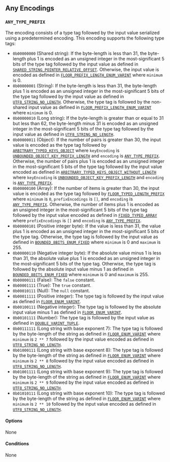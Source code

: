 Any Encodings
-------------

### `ANY_TYPE_PREFIX`

The encoding consists of a type tag followed by the input value serialized
using a predetermined encoding. This encoding supports the following type tags:

<!-- TODO: Add links -->

- `0b00000000` (Shared string): If the byte-length is less than 31, the
	byte-length plus 1 is encoded as an unsigned integer in the most-significant
	5 bits of the type tag followed by the input value as defined in
	[`SHARED_STRING_POINTER_RELATIVE_OFFSET`](./string.markdown#shared_string_pointer_relative_offset).
	Otherwise, the input value is encoded as defined in
	[`FLOOR_PREFIX_LENGTH_ENUM_VARINT`](./string.markdown#floor_prefix_length_enum_varint)
	where `minimum` is 0.
- `0b00000001` (String): If the byte-length is less than 31, the byte-length
	plus 1 is encoded as an unsigned integer in the most-significant 5 bits of
	the type tag followed by the input value as defined in
	[`UTF8_STRING_NO_LENGTH`](./string.markdown#utf8_string_no_length).
	Otherwise, the type tag is followed by the non-shared input value as defined
	in
	[`FLOOR_PREFIX_LENGTH_ENUM_VARINT`](./string.markdown#floor_prefix_length_enum_varint)
	where `minimum` is 0.
- `0b00000010` (Long string): If the byte-length is greater than or equal to 31
	but less than 62, the byte-length minus 31 is encoded as an unsigned integer
	in the most-significant 5 bits of the type tag followed by the input value as
	defined in
	[`UTF8_STRING_NO_LENGTH`](./string.markdown#utf8_string_no_length).
- `0b00000011` (Object): If the number of pairs is greater than 30, the input
	value is encoded as the type tag followed by
	[`ARBITRARY_TYPED_KEYS_OBJECT`](./object.markdown#arbitrary_typed_keys_object)
	where `keyEncoding` is
	[`UNBOUNDED_OBJECT_KEY_PREFIX_LENGTH`](./string.markdown#unbounded_object_key_prefix_length)
	and `encoding` is [`ANY_TYPE_PREFIX`](./any.markdown#any_type_prefix).
	Otherwise, the number of pairs plus 1 is encoded as an unsigned integer in
	the most-significant 5 bits of the type tag followed by the input value
	encoded as defined in
	[`ARBITRARY_TYPED_KEYS_OBJECT_WITHOUT_LENGTH`](./object.markdown#arbitrary_typed_keys_object_without_length)
	where `keyEncoding` is
	[`UNBOUNDED_OBJECT_KEY_PREFIX_LENGTH`](./string.markdown#unbounded_object_key_prefix_length)
	and `encoding` is [`ANY_TYPE_PREFIX`](./any.markdown#any_type_prefix).
- `0b00000100` (Array): If the number of items is greater than 30, the input
	value is encoded as the type tag followed by
	[`FLOOR_TYPED_LENGTH_PREFIX`](./array.markdown#floor_typed_length_prefix)
	where `minimum` is `0`, `prefixEncodings` is `[]`, and `encoding` is
	[`ANY_TYPE_PREFIX`](./any.markdown#any_type_prefix). Otherwise, the number of
	items plus 1 is encoded as an unsigned integer in the most-significant 5 bits
	of the type tag followed by the input value encoded as defined in
	[`FIXED_TYPED_ARRAY`](./array.markdown#fixed_typed_array) where
	`prefixEncodings` is `[]` and `encoding` is
	[`ANY_TYPE_PREFIX`](./any.markdown#any_type_prefix).
- `0b00000101` (Positive integer byte): If the value is less than 31, the value
	plus 1 is encoded as an unsigned integer in the most-significant 5 bits of
	the type tag. Otherwise, the type tag is followed by the input value as
	defined in
	[`BOUNDED_8BITS_ENUM_FIXED`](./integer.markdown#bounded_8bits_enum_fixed)
	where `minimum` is 0 and `maximum` is 255.
- `0b00000110` (Negative integer byte): If the absolute value minus 1 is less
	than 31, the absolute value plus 1 is encoded as an unsigned integer in the
	most-significant 5 bits of the type tag. Otherwise, the type tag is followed
	by the absolute input value minus 1 as defined in
	[`BOUNDED_8BITS_ENUM_FIXED`](./integer.markdown#bounded_8bits_enum_fixed)
	where `minimum` is 0 and `maximum` is 255.
- `0b00000111` (False): The `false` constant.
- `0b00001111` (True): The `true` constant.
- `0b00010111` (Null): The `null` constant.
- `0b00011111` (Positive integer): The type tag is followed by the input value
	as defined in [`FLOOR_ENUM_VARINT`](./integer.markdown#floor_enum_varint).
- `0b00100111` (Negative integer): The type tag is followed by the absolute
	input value minus 1 as defined in
	[`FLOOR_ENUM_VARINT`](./integer.markdown#floor_enum_varint).
- `0b00101111` (Number): The type tag is followed by the input value as defined
	in [`DOUBLE_VARINT_TUPLE`](./number.markdown#double_varint_tuple).
- `0b00111111` (Long string with base exponent 7): The type tag is followed by
	the byte-length of the string as defined in
	[`FLOOR_ENUM_VARINT`](./integer.markdown#floor_enum_varint) where `minimum`
	is `2 ** 7` followed by the input value encoded as defined in
	[`UTF8_STRING_NO_LENGTH`](./string.markdown#utf8_string_no_length).
- `0b01000111` (Long string with base exponent 8): The type tag is followed by
	the byte-length of the string as defined in
	[`FLOOR_ENUM_VARINT`](./integer.markdown#floor_enum_varint) where `minimum`
	is `2 ** 8` followed by the input value encoded as defined in
	[`UTF8_STRING_NO_LENGTH`](./string.markdown#utf8_string_no_length).
- `0b01001111` (Long string with base exponent 9): The type tag is followed by
	the byte-length of the string as defined in
	[`FLOOR_ENUM_VARINT`](./integer.markdown#floor_enum_varint) where `minimum`
	is `2 ** 9` followed by the input value encoded as defined in
	[`UTF8_STRING_NO_LENGTH`](./string.markdown#utf8_string_no_length).
- `0b01010111` (Long string with base exponent 10): The type tag is followed by
	the byte-length of the string as defined in
	[`FLOOR_ENUM_VARINT`](./integer.markdown#floor_enum_varint) where `minimum`
	is `2 ** 10` followed by the input value encoded as defined in
	[`UTF8_STRING_NO_LENGTH`](./string.markdown#utf8_string_no_length).

#### Options

None

#### Conditions

None
